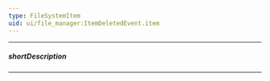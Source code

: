 ```yaml
---
type: FileSystemItem
uid: ui/file_manager:ItemDeletedEvent.item
---
```

---
##### shortDescription
<!-- Description goes here -->

---
<!-- Description goes here -->